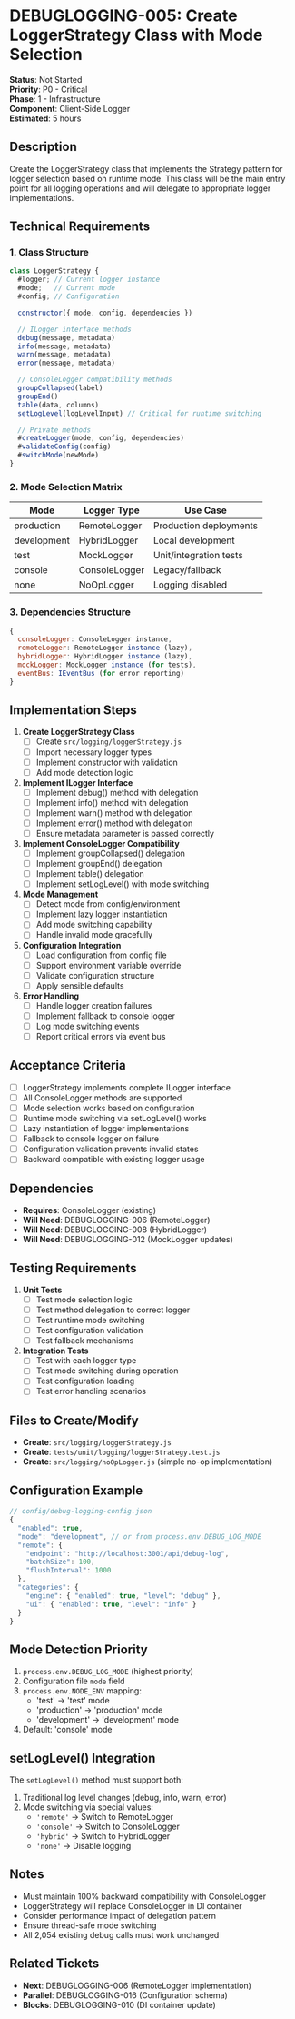 # DEBUGLOGGING-005: Create LoggerStrategy Class with Mode Selection

**Status**: Not Started  
**Priority**: P0 - Critical  
**Phase**: 1 - Infrastructure  
**Component**: Client-Side Logger  
**Estimated**: 5 hours

## Description

Create the LoggerStrategy class that implements the Strategy pattern for logger selection based on runtime mode. This class will be the main entry point for all logging operations and will delegate to appropriate logger implementations.

## Technical Requirements

### 1. Class Structure

```javascript
class LoggerStrategy {
  #logger; // Current logger instance
  #mode;   // Current mode
  #config; // Configuration

  constructor({ mode, config, dependencies })

  // ILogger interface methods
  debug(message, metadata)
  info(message, metadata)
  warn(message, metadata)
  error(message, metadata)

  // ConsoleLogger compatibility methods
  groupCollapsed(label)
  groupEnd()
  table(data, columns)
  setLogLevel(logLevelInput) // Critical for runtime switching

  // Private methods
  #createLogger(mode, config, dependencies)
  #validateConfig(config)
  #switchMode(newMode)
}
```

### 2. Mode Selection Matrix

| Mode        | Logger Type   | Use Case               |
| ----------- | ------------- | ---------------------- |
| production  | RemoteLogger  | Production deployments |
| development | HybridLogger  | Local development      |
| test        | MockLogger    | Unit/integration tests |
| console     | ConsoleLogger | Legacy/fallback        |
| none        | NoOpLogger    | Logging disabled       |

### 3. Dependencies Structure

```javascript
{
  consoleLogger: ConsoleLogger instance,
  remoteLogger: RemoteLogger instance (lazy),
  hybridLogger: HybridLogger instance (lazy),
  mockLogger: MockLogger instance (for tests),
  eventBus: IEventBus (for error reporting)
}
```

## Implementation Steps

1. **Create LoggerStrategy Class**
   - [ ] Create `src/logging/loggerStrategy.js`
   - [ ] Import necessary logger types
   - [ ] Implement constructor with validation
   - [ ] Add mode detection logic

2. **Implement ILogger Interface**
   - [ ] Implement debug() method with delegation
   - [ ] Implement info() method with delegation
   - [ ] Implement warn() method with delegation
   - [ ] Implement error() method with delegation
   - [ ] Ensure metadata parameter is passed correctly

3. **Implement ConsoleLogger Compatibility**
   - [ ] Implement groupCollapsed() delegation
   - [ ] Implement groupEnd() delegation
   - [ ] Implement table() delegation
   - [ ] Implement setLogLevel() with mode switching

4. **Mode Management**
   - [ ] Detect mode from config/environment
   - [ ] Implement lazy logger instantiation
   - [ ] Add mode switching capability
   - [ ] Handle invalid mode gracefully

5. **Configuration Integration**
   - [ ] Load configuration from config file
   - [ ] Support environment variable override
   - [ ] Validate configuration structure
   - [ ] Apply sensible defaults

6. **Error Handling**
   - [ ] Handle logger creation failures
   - [ ] Implement fallback to console logger
   - [ ] Log mode switching events
   - [ ] Report critical errors via event bus

## Acceptance Criteria

- [ ] LoggerStrategy implements complete ILogger interface
- [ ] All ConsoleLogger methods are supported
- [ ] Mode selection works based on configuration
- [ ] Runtime mode switching via setLogLevel() works
- [ ] Lazy instantiation of logger implementations
- [ ] Fallback to console logger on failure
- [ ] Configuration validation prevents invalid states
- [ ] Backward compatible with existing logger usage

## Dependencies

- **Requires**: ConsoleLogger (existing)
- **Will Need**: DEBUGLOGGING-006 (RemoteLogger)
- **Will Need**: DEBUGLOGGING-008 (HybridLogger)
- **Will Need**: DEBUGLOGGING-012 (MockLogger updates)

## Testing Requirements

1. **Unit Tests**
   - [ ] Test mode selection logic
   - [ ] Test method delegation to correct logger
   - [ ] Test runtime mode switching
   - [ ] Test configuration validation
   - [ ] Test fallback mechanisms

2. **Integration Tests**
   - [ ] Test with each logger type
   - [ ] Test mode switching during operation
   - [ ] Test configuration loading
   - [ ] Test error handling scenarios

## Files to Create/Modify

- **Create**: `src/logging/loggerStrategy.js`
- **Create**: `tests/unit/logging/loggerStrategy.test.js`
- **Create**: `src/logging/noOpLogger.js` (simple no-op implementation)

## Configuration Example

```javascript
// config/debug-logging-config.json
{
  "enabled": true,
  "mode": "development", // or from process.env.DEBUG_LOG_MODE
  "remote": {
    "endpoint": "http://localhost:3001/api/debug-log",
    "batchSize": 100,
    "flushInterval": 1000
  },
  "categories": {
    "engine": { "enabled": true, "level": "debug" },
    "ui": { "enabled": true, "level": "info" }
  }
}
```

## Mode Detection Priority

1. `process.env.DEBUG_LOG_MODE` (highest priority)
2. Configuration file `mode` field
3. `process.env.NODE_ENV` mapping:
   - 'test' → 'test' mode
   - 'production' → 'production' mode
   - 'development' → 'development' mode
4. Default: 'console' mode

## setLogLevel() Integration

The `setLogLevel()` method must support both:

1. Traditional log level changes (debug, info, warn, error)
2. Mode switching via special values:
   - `'remote'` → Switch to RemoteLogger
   - `'console'` → Switch to ConsoleLogger
   - `'hybrid'` → Switch to HybridLogger
   - `'none'` → Disable logging

## Notes

- Must maintain 100% backward compatibility with ConsoleLogger
- LoggerStrategy will replace ConsoleLogger in DI container
- Consider performance impact of delegation pattern
- Ensure thread-safe mode switching
- All 2,054 existing debug calls must work unchanged

## Related Tickets

- **Next**: DEBUGLOGGING-006 (RemoteLogger implementation)
- **Parallel**: DEBUGLOGGING-016 (Configuration schema)
- **Blocks**: DEBUGLOGGING-010 (DI container update)
